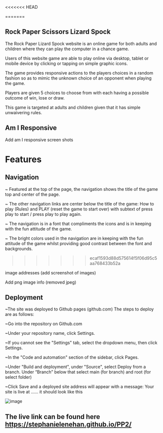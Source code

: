 <<<<<<< HEAD





=======
## Rock Paper Scissors Lizard Spock 

The Rock Paper Lizard Spock website is an online game for both adults and children where they can play the computer in a chance game. 

Users of this website game are able to play online via desktop, tablet or mobile device by clicking or tapping on simple graphic icons. 

The game provides responsive actions to the players choices in a random fashion so as to mimic the unknown choice of an opponent when playing the game. 

Players are given 5 choices to choose from with each having a possible outcome of win, lose or draw. 

This game is targeted at adults and children given that it has simple unwaivering rules. 

## Am I Responsive

Add am I responsive screen shots

# Features

## Navigation

~ Featured at the top of the page, the navigation shows the title of the game top and center of the page. 

~ The other navigation links are center below the title of the game: How to play (Rules) and PLAY (reset the game to start over) with subtext of press play to start / press play to play again. 

~ The navigation is in a font that compliments the icons and is in keeping with the fun attitude of the game. 

~ The bright colors used in the navigation are in keeping with the fun attitude of the game whilst providing good contrast between the font and backgrounds. 
>>>>>>> ecaf1593d88d575614f5f06d95c5aa768433b52a

image addresses (add screenshot of images)

Add png image info (removed jpeg)

## Deployment
~The site was deployed to Github pages (github.com) The steps to deploy are as follows: 

~Go into the repository on Github.com

~Under your repository name, click Settings. 

~If you cannot see the "Settings" tab, select the dropdown menu, then click Settings.

~In the "Code and automation" section of the sidebar, click Pages.

~Under "Build and deployment", under "Source", select Deploy from a branch. Under “Branch” below that select main (for branch) and root (for select folder)

~Click Save and a deployed site address will appear with a message: Your site is live at ……  it should look like this 

![image](https://user-images.githubusercontent.com/35435182/225465134-fa0e0598-5c24-417a-aee6-d86a0a97ce71.png)


## The live link can be found here https://stephanielenehan.github.io/PP2/

